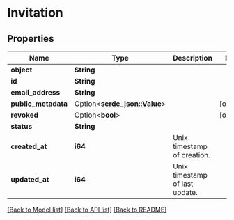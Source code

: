 # Invitation

## Properties

Name | Type | Description | Notes
------------ | ------------- | ------------- | -------------
**object** | **String** |  | 
**id** | **String** |  | 
**email_address** | **String** |  | 
**public_metadata** | Option<[**serde_json::Value**](.md)> |  | [optional]
**revoked** | Option<**bool**> |  | [optional]
**status** | **String** |  | 
**created_at** | **i64** | Unix timestamp of creation.  | 
**updated_at** | **i64** | Unix timestamp of last update.  | 

[[Back to Model list]](../README.md#documentation-for-models) [[Back to API list]](../README.md#documentation-for-api-endpoints) [[Back to README]](../README.md)


